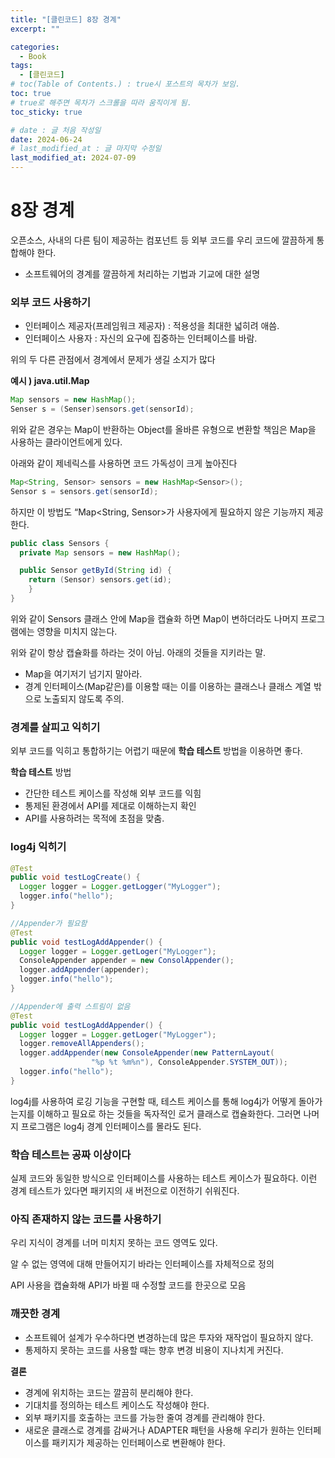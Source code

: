 ```yaml
---
title: "[클린코드] 8장 경계"
excerpt: ""

categories:
  - Book
tags:
  - [클린코드]
# toc(Table of Contents.) : true시 포스트의 목차가 보임.
toc: true
# true로 해주면 목차가 스크롤을 따라 움직이게 됨.
toc_sticky: true

# date : 글 처음 작성일
date: 2024-06-24
# last_modified_at : 글 마지막 수정일
last_modified_at: 2024-07-09
---
```


# 8장 경계

오픈소스, 사내의 다른 팀이 제공하는 컴포넌트 등 외부 코드를 우리 코드에 깔끔하게 통합해야 한다.

- 소프트웨어의 경계를 깔끔하게 처리하는 기법과 기교에 대한 설명

### 외부 코드 사용하기

- 인터페이스 제공자(프레임워크 제공자) : 적용성을 최대한 넓히려 애씀.
- 인터페이스 사용자 : 자신의 요구에 집중하는 인터페이스를 바람.

위의 두 다른 관점에서 경계에서 문제가 생길 소지가 많다

**예시 ) java.util.Map**

```java
Map sensors = new HashMap();
Senser s = (Senser)sensors.get(sensorId);
```

위와 같은 경우는 Map이 반환하는 Object를 올바른 유형으로 변환할 책임은 Map을 사용하는 클라이언트에게 있다.

아래와 같이 제네릭스를 사용하면 코드 가독성이 크게 높아진다

```java
Map<String, Sensor> sensors = new HashMap<Sensor>();
Sensor s = sensors.get(sensorId);
```

하지만 이 방법도 “Map<String, Sensor>가 사용자에게 필요하지 않은 기능까지 제공한다.

```java
public class Sensors {
  private Map sensors = new HashMap();

  public Sensor getById(String id) {
    return (Sensor) sensors.get(id);
    }
}
```

위와 같이 Sensors 클래스 안에 Map을 캡슐화 하면 Map이 변하더라도 나머지 프로그램에는 영향을 미치지 않는다.

위와 같이 항상 캡슐화를 하라는 것이 아님. 아래의 것들을 지키라는 말.

- Map을 여기저기 넘기지 말아라.
- 경계 인터페이스(Map같은)를 이용할 때는 이를 이용하는 클래스나 클래스 계열 밖으로 노출되지 않도록 주의.

### 경계를 살피고 익히기

외부 코드를 익히고 통합하기는 어렵기 때문에 **학습 테스트** 방법을 이용하면 좋다.

**학습 테스트** 방법

- 간단한 테스트 케이스를 작성해 외부 코드를 익힘
- 통제된 환경에서 API를 제대로 이해하는지 확인
- API를 사용하려는 목적에 초점을 맞춤.

### log4j 익히기

```java
@Test
public void testLogCreate() {
  Logger logger = Logger.getLogger("MyLogger");
  logger.info("hello");
}

//Appender가 필요함
@Test
public void testLogAddAppender() {
  Logger logger = Logger.getLoger("MyLogger");
  ConsoleAppender appender = new ConsolAppender();
  logger.addAppender(appender);
  logger.info("hello");
}

//Appender에 출력 스트림이 없음
@Test
public void testLogAddAppender() {
  Logger logger = Logger.getLoger("MyLogger");
  logger.removeAllAppenders();
  logger.addAppender(new ConsoleAppender(new PatternLayout(
                  "%p %t %m%n"), ConsoleAppender.SYSTEM_OUT));
  logger.info("hello");
}
```

log4j를 사용하여 로깅 기능을 구현할 때, 테스트 케이스를 통해 log4j가 어떻게 돌아가는지를 이해하고 필요로 하는 것들을 독자적인 로거 클래스로 캡슐화한다. 그러면 나머지 프로그램은 log4j 경계 인터페이스를 몰라도 된다.

### 학습 테스트는 공짜 이상이다

실제 코드와 동일한 방식으로 인터페이스를 사용하는 테스트 케이스가 필요하다. 이런 경계 테스트가 있다면 패키지의 새 버전으로 이전하기 쉬워진다.

### 아직 존재하지 않는 코드를 사용하기

우리 지식이 경계를 너머 미치지 못하는 코드 영역도 있다.

알 수 없는 영역에 대해 만들어지기 바라는 인터페이스를 자체적으로 정의

API 사용을 캡슐화해 API가 바뀔 때 수정할 코드를 한곳으로 모음

### 깨끗한 경계

- 소프트웨어 설계가 우수하다면 변경하는데 많은 투자와 재작업이 필요하지 않다.
- 통제하지 못하는 코드를 사용할 때는 향후 변경 비용이 지나치게 커진다.

**결론**

- 경계에 위치하는 코드는 깔끔히 분리해야 한다.
- 기대치를 정의하는 테스트 케이스도 작성해야 한다.
- 외부 패키지를 호출하는 코드를 가능한 줄여 경계를 관리해야 한다.
- 새로운 클래스로 경계를 감싸거나 ADAPTER 패턴을 사용해 우리가 원하는 인터페이스를 패키지가 제공하는 인터페이스로 변환해야 한다.
